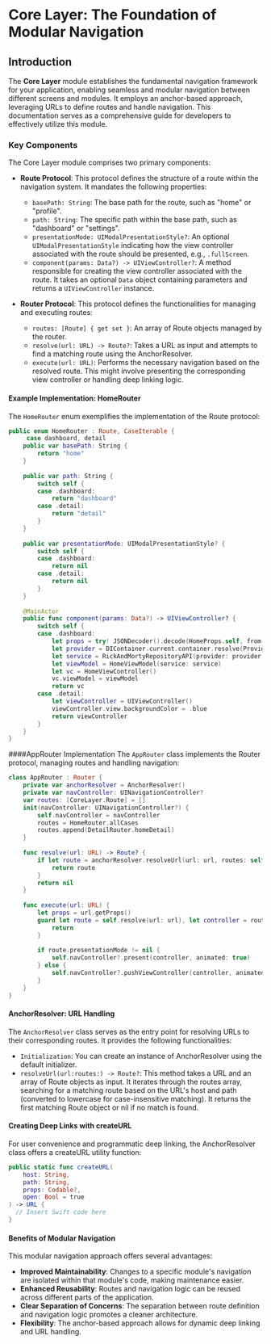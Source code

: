 # Core Layer: The Foundation of Modular Navigation

## Introduction

The **Core Layer** module establishes the fundamental navigation framework for your application, enabling seamless and modular navigation between different screens and modules. It employs an anchor-based approach, leveraging URLs to define routes and handle navigation. This documentation serves as a comprehensive guide for developers to effectively utilize this module.

### Key Components

The Core Layer module comprises two primary components:

- **Route Protocol**: This protocol defines the structure of a route within the navigation system. It mandates the following properties:
  - `basePath: String`: The base path for the route, such as "home" or "profile".
  - `path: String`: The specific path within the base path, such as "dashboard" or "settings".
  - `presentationMode: UIModalPresentationStyle?`: An optional `UIModalPresentationStyle` indicating how the view controller associated with the route should be presented, e.g., `.fullScreen`.
  - `component(params: Data?) -> UIViewController?`: A method responsible for creating the view controller associated with the route. It takes an optional `Data` object containing parameters and returns a `UIViewController` instance.

- **Router Protocol**: This protocol defines the functionalities for managing and executing routes:
  - `routes: [Route] { get set }`: An array of Route objects managed by the router.
  - `resolve(url: URL) -> Route?`: Takes a URL as input and attempts to find a matching route using the AnchorResolver.
  - `execute(url: URL)`: Performs the necessary navigation based on the resolved route. This might involve presenting the corresponding view controller or handling deep linking logic.

#### Example Implementation: HomeRouter

The `HomeRouter` enum exemplifies the implementation of the Route protocol:

```swift
public enum HomeRouter : Route, CaseIterable {
     case dashboard, detail
    public var basePath: String {
        return "home"
    }
    
    public var path: String {
        switch self {
        case .dashboard:
            return "dashboard"
        case .detail:
            return "detail"
        }
    }
    
    public var presentationMode: UIModalPresentationStyle? {
        switch self {
        case .dashboard:
            return nil
        case .detail:
            return nil
        }
    }
    
    @MainActor
    public func component(params: Data?) -> UIViewController? {
        switch self {
        case .dashboard:
            let props = try! JSONDecoder().decode(HomeProps.self, from: (params!))
            let provider = DIContainer.current.container.resolve(Provider.self)
            let service = RickAndMortyRepositoryAPI(provider: provider!)
            let viewModel = HomeViewModel(service: service)
            let vc = HomeViewController()
            vc.viewModel = viewModel
            return vc
        case .detail:
            let viewController = UIViewController()
            viewController.view.backgroundColor = .blue
            return viewController
        }
    }
}
```
####AppRouter Implementation
The `AppRouter` class implements the Router protocol, managing routes and handling navigation:

```swift
class AppRouter : Router {
    private var anchorResolver = AnchorResolver()
    private var navController: UINavigationController?
    var routes: [CoreLayer.Route] = []
    init(navController: UINavigationController?) {
        self.navController = navController
        routes = HomeRouter.allCases
        routes.append(DetailRouter.homeDetail)
    }
    
    func resolve(url: URL) -> Route? {
        if let route = anchorResolver.resolveUrl(url: url, routes: self.routes) {
            return route
        }
        return nil
    }
    
    func execute(url: URL) {
        let props = url.getProps()
        guard let route = self.resolve(url: url), let controller = route.component(params: props) else {
            return
        }
        
        if route.presentationMode != nil {
            self.navController?.present(controller, animated: true)
        } else {
            self.navController?.pushViewController(controller, animated: true)
        }
    }
}
```
#### AnchorResolver: URL Handling
The `AnchorResolver` class serves as the entry point for resolving URLs to their corresponding routes. It provides the following functionalities:

- `Initialization`: You can create an instance of AnchorResolver using the default initializer.
- `resolveUrl(url:routes:) -> Route?`: This method takes a URL and an array of Route objects as input. It iterates through the routes array, searching for a matching route based on the URL's host and path (converted to lowercase for case-insensitive matching). It returns the first matching Route object or nil if no match is found.

#### Creating Deep Links with createURL
For user convenience and programmatic deep linking, the AnchorResolver class offers a createURL utility function:

```swift
public static func createURL(
    host: String,
    path: String,
    props: Codable?,
    open: Bool = true
) -> URL {
  // Insert Swift code here
}
```

#### Benefits of Modular Navigation
This modular navigation approach offers several advantages:

- **Improved Maintainability**: Changes to a specific module's navigation are isolated within that module's code, making maintenance easier.
- **Enhanced Reusability**: Routes and navigation logic can be reused across different parts of the application.
- **Clear Separation of Concerns**: The separation between route definition and navigation logic promotes a cleaner architecture.
- **Flexibility**: The anchor-based approach allows for dynamic deep linking and URL handling.